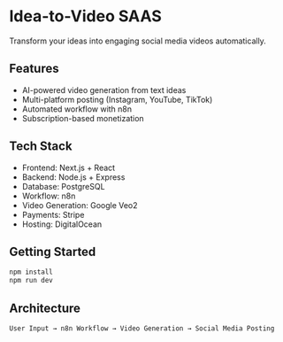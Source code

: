 # Idea-to-Video SAAS

Transform your ideas into engaging social media videos automatically.

## Features
- AI-powered video generation from text ideas
- Multi-platform posting (Instagram, YouTube, TikTok)
- Automated workflow with n8n
- Subscription-based monetization

## Tech Stack
- Frontend: Next.js + React
- Backend: Node.js + Express
- Database: PostgreSQL
- Workflow: n8n
- Video Generation: Google Veo2
- Payments: Stripe
- Hosting: DigitalOcean

## Getting Started
```bash
npm install
npm run dev
```

## Architecture
```
User Input → n8n Workflow → Video Generation → Social Media Posting
```